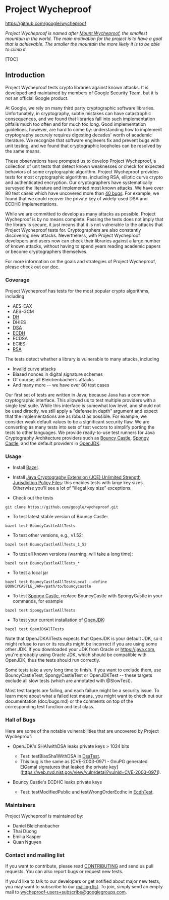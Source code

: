 # Project Wycheproof
https://github.com/google/wycheproof

*Project Wycheproof is named after
[Mount Wycheproof](https://en.wikipedia.org/wiki/Mount_Wycheproof), the smallest
mountain in the world. The main motivation for the project is to have a goal
that is achievable. The smaller the mountain the more likely it is to be able to
climb it.*

[TOC]

## Introduction

Project Wycheproof tests crypto libraries against known attacks. It is developed
and maintained by members of Google Security Team, but it is not an official
Google product.

At Google, we rely on many third party cryptographic software libraries.
Unfortunately, in cryptography, subtle mistakes can have catastrophic
consequences, and we found that libraries fall into such implementation
pitfalls much too often and for much too long. Good implementation guidelines,
however, are hard to come by: understanding how to implement cryptography
securely requires digesting decades' worth of academic literature. We recognize
that software engineers fix and prevent bugs with unit testing, and we found
that cryptographic loopholes can be resolved by the same means.

These observations have prompted us to develop Project Wycheproof, a collection
of unit tests that detect known weaknesses or check for expected behaviors of
some cryptographic algorithm. Project Wycheproof provides tests for most
cryptographic algorithms, including RSA, elliptic curve crypto and
authenticated encryption. Our cryptographers have systematically surveyed the
literature and implemented most known attacks. We have over 80 test cases which
have uncovered more than [40 bugs](doc/bugs.md). For
example, we found that we could recover the private key of widely-used DSA and
ECDHC implementations.

While we are committed to develop as many attacks as possible, Project
Wycheproof is by no means complete. Passing the tests does not imply that the
library is secure, it just means that it is not vulnerable to the attacks that
Project Wycheproof tests for. Cryptographers are also constantly discovering
new attacks. Nevertheless, with Project Wycheproof developers and users now can
check their libraries against a large number of known attacks, without having
to spend years reading academic papers or become cryptographers themselves.

For more information on the goals and strategies of Project Wycheproof, please
check out our [doc](doc/).

### Coverage

Project Wycheproof has tests for the most popular crypto algorithms, including

- AES-EAX
- AES-GCM
- [DH](doc/dh.md)
- DHIES
- [DSA](doc/dsa.md)
- [ECDH](doc/ecdh.md)
- ECDSA
- ECIES
- [RSA](doc/rsa.md)

The tests detect whether a library is vulnerable to many attacks, including

- Invalid curve attacks
- Biased nonces in digital signature schemes
- Of course, all Bleichenbacher’s attacks
- And many more -- we have over 80 test cases

Our first set of tests are written in Java, because Java has a common
cryptographic interface. This allowed us to test multiple providers with a
single test suite. While this interface is somewhat low level, and should not
be used directly, we still apply a "defense in depth" argument and expect that
the implementations are as robust as possible. For example, we consider weak
default values to be a significant security flaw. We are converting as many
tests into sets of test vectors to simplify porting the tests to other
languages. We provide ready-to-use test runners for Java Cryptography
Architecture providers such as [Bouncy Castle](http://bouncycastle.org),
[Spongy Castle](https://rtyley.github.io/spongycastle/), and the default
providers in [OpenJDK](http://openjdk.java.net/).

### Usage

- Install [Bazel](https://bazel.build/).

- Install
[Java Cryptography Extension (JCE) Unlimited Strength Jurisdiction Policy Files](http://stackoverflow.com/questions/6481627/java-security-illegal-key-size-or-default-parameters): this enables tests with large key
sizes. Otherwise you'll see a lot of "iilegal key size" exceptions.

- Check out the tests

```
git clone https://github.com/google/wycheproof.git
```

- To test latest stable version of Bouncy Castle:

```
bazel test BouncyCastleAllTests
```

- To test other versions, e.g., v1.52:

```
bazel test BouncyCastleAllTests_1_52
```

- To test all known versions (warning, will take a long time):

```
bazel test BouncyCastleAllTests_*
```

- To test a local jar

``` shell
bazel test BouncyCastleAllTestsLocal --define BOUNCYCASTLE_JAR=/path/to/bouncycastle
```

- To test [Spongy Castle](https://rtyley.github.io/spongycastle/), replace
BouncyCastle with SpongyCastle in your commands, for example

```
bazel test SpongyCastleAllTests
```

- To test your current installation of
[OpenJDK](http://openjdk.java.net/):

```
bazel test OpenJDKAllTests
```

Note that OpenJDKAllTests expects that OpenJDK is your default JDK, so it might
refuse to run or its results might be incorrect if you are using some other JDK.
If you downloaded your JDK from Oracle or https://java.com, you're probably
using Oracle JDK, which should be compatible with OpenJDK, thus the tests should
run correctly.

Some tests take a very long time to finish. If you want to exclude them, use
BouncyCastleTest, SpongyCastleTest or OpenJDKTest -- these targets exclude all
slow tests (which are annotated with @SlowTest).

Most test targets are failing, and each failure might be a security issue. To
learn more about what a failed test means, you might want to check out our
documentation (doc/bugs.md) or the comments on top of the corresponding test
function and test class.

### Hall of Bugs

Here are some of the notable vulnerabilities that are uncovered by
Project Wycheproof:

- OpenJDK's SHA1withDSA leaks private keys > 1024 bits
  - Test: testBiasSha1WithDSA in
[DsaTest](https://github.com/google/wycheproof/blob/master/java/com/google/security/wycheproof/testcases/DsaTest.java).
  - This bug is the same as
[CVE-2003-0971 - GnuPG generated ElGamal signatures that leaked the private key]
(https://web.nvd.nist.gov/view/vuln/detail?vulnId=CVE-2003-0971).

- Bouncy Castle's ECDHC leaks private keys
  - Test: testModifiedPublic and testWrongOrderEcdhc in
[EcdhTest](https://github.com/google/wycheproof/blob/master/java/com/google/security/wycheproof/testcases/EcdhTest.java).

### Maintainers

Project Wycheproof is maintained by:

- Daniel Bleichenbacher
- Thai Duong
- Emilia Kasper
- Quan Nguyen

### Contact and mailing list

If you want to contribute, please read [CONTRIBUTING](CONTRIBUTING.md) and send
us pull requests. You can also report bugs or request new tests.

If you'd like to talk to our developers or get notified about major new
tests, you may want to subscribe to our
[mailing list](https://groups.google.com/forum/#!forum/wycheproof-users). To
join, simply send an empty mail to wycheproof-users+subscribe@googlegroups.com.
